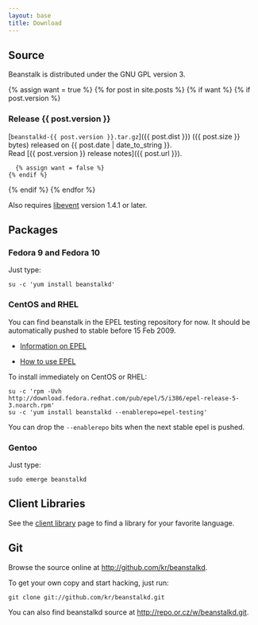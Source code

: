 ```yaml
---
layout: base
title: Download
---
```


## Source

Beanstalk is distributed under the GNU GPL version 3.

{% assign want = true %}
{% for post in site.posts %}
  {% if want %}
    {% if post.version %}

### Release {{ post.version }}

[`beanstalkd-{{ post.version }}.tar.gz`]({{ post.dist }})
({{ post.size }} bytes) released on {{ post.date | date_to_string }}.  
Read [{{ post.version }} release notes]({{ post.url }}).

      {% assign want = false %}
    {% endif %}
  {% endif %}
{% endfor %}

Also requires [libevent][libevent]
version 1.4.1 or later.

## Packages

### Fedora 9 and Fedora 10

Just type:

    su -c 'yum install beanstalkd'

### CentOS and RHEL

You can find beanstalk in the EPEL testing repository for now. It should be
automatically pushed to stable before 15 Feb 2009.

 * [Information on EPEL](http://fedoraproject.org/wiki/EPEL)

 * [How to use EPEL](http://fedoraproject.org/wiki/EPEL/FAQ#howtouse)

To install immediately on CentOS or RHEL:

    su -c 'rpm -Uvh http://download.fedora.redhat.com/pub/epel/5/i386/epel-release-5-3.noarch.rpm'
    su -c 'yum install beanstalkd --enablerepo=epel-testing'

You can drop the `--enablerepo` bits when the next stable epel is
pushed.

### Gentoo

Just type:

    sudo emerge beanstalkd

## Client Libraries

See the [client library](client.html) page to find a library for your favorite
language.

## Git

Browse the source online at <http://github.com/kr/beanstalkd>.

To get your own copy and start hacking, just run:

    git clone git://github.com/kr/beanstalkd.git

You can also find beanstalkd source at <http://repo.or.cz/w/beanstalkd.git>.

[libevent]: http://monkey.org/~provos/libevent/
